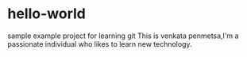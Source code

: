 # hello-world
sample example project for learning git
This is venkata penmetsa,I'm a passionate individual who likes to learn new technology.
